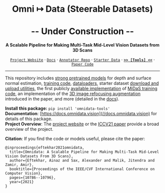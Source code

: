 <div align="center">

# Omni ↦ Data (Steerable Datasets)
# -- Under Construction --
**A Scalable Pipeline for Making Multi-Task Mid-Level Vision Datasets from 3D Scans**

[`Project Website`](https://omnidata.vision) &centerdot; [`Docs`](//docs.omnidata.vision) &centerdot; [`Annotator Repo`](https://github.com/Ainaz99/omnidata-annotator) &centerdot; [`Starter Data`](//docs.omnidata.vision/starter_dataset.html) &centerdot;  [**`>> [Tools] <<`**](https://github.com/Ainaz99/omnidata-tools) &centerdot; [`Paper Code`](https://github.com/Ainaz99/Omnidata)

</div>

---

This repository includes [strong pretrained models](https://docs.omnidata.vision/pretrained.html#Pretrained-Models) for depth and surface normal estimation, [training code](//docs.omnidata.vision/training.html), [dataloaders](https://docs.omnidata.vision/dataloaders.html), starter dataset [download and upload utilities](//docs.omnidata.vision/omnitools.html), the first publicly [available implementation](https://docs.omnidata.vision/training.html#MiDaS-Implementation) of [MiDaS training code](https://github.com/isl-org/MiDaS), an implementation of the [3D image refocusing augmentation](https://docs.omnidata.vision/training.html#3D-Depth-of-Field-Augmentation) introduced in the paper, and more (detailed in the [docs](//docs.omnidata.vision)).

**Install this package:** `pip install 'omnidata-tools'` <br>
**Documentation**: [https://docs.omnidata.vision](//docs.omnidata.vision) for details of this package.  <br>
**Project Overview**: The [project website](https://omnidata.vision) or the [ICCV21 paper](https://omnidata.vision/#paper) provide a broad overview of the project.

**Citation**: If you find the code or models useful, please cite the paper:
```
@inproceedings{eftekhar2021omnidata,
  title={Omnidata: A Scalable Pipeline for Making Multi-Task Mid-Level Vision Datasets From 3D Scans},
  author={Eftekhar, Ainaz and Sax, Alexander and Malik, Jitendra and Zamir, Amir},
  booktitle={Proceedings of the IEEE/CVF International Conference on Computer Vision},
  pages={10786--10796},
  year={2021}
}
```